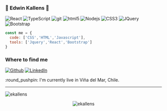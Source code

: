 ### :rocket: Edwin Kallens :rocket:

<p>
  <img alt="React" src="https://img.shields.io/badge/-React-45b8d8?style=flat-square&logo=react&logoColor=white" />
  <img alt="TypeScript" src="https://img.shields.io/badge/-TypeScript-007ACC?style=flat-square&logo=typescript&logoColor=white" />
  <img alt="git" src="https://img.shields.io/badge/-Git-F05032?style=flat-square&logo=git&logoColor=white" />
  <img alt="html5" src="https://img.shields.io/badge/-HTML5-E34F26?style=flat-square&logo=html5&logoColor=white" />
  <img alt="Nodejs" src="https://img.shields.io/badge/-Nodejs-43853d?style=flat-square&logo=Node.js&logoColor=white" />
  <img alt="CSS3" src="https://img.shields.io/badge/-CSS3-1572B6?style=flat-square&logo=CSS3&logoColor=white" />
  <img alt="JQuery" src="https://img.shields.io/badge/-JQuery-0769AD?style=flat-square&logo=JQuery&logoColor=white" />
  <img alt="Bootstrap" src="https://img.shields.io/badge/-Bootstrap-563D7C?style=flat-square&logo=Bootstrap&logoColor=white" />
</p>

```js
const me = {
  code: ['CSS','HTML','Javascript'],
  tools: ['Jquery','React','Bootstrap']
}
```

<h3>Where to find me</h3>
<p><a href="https://github.com/ekallens" target="_blank"><img alt="Github" src="https://img.shields.io/badge/GitHub-%2312100E.svg?&style=for-the-badge&logo=Github&logoColor=white" /></a>  <a href="https://www.linkedin.com/in/edwin-kallens-padilla/" target="_blank"><img alt="LinkedIn" src="https://img.shields.io/badge/linkedin-%230077B5.svg?&style=for-the-badge&logo=linkedin&logoColor=white" /></a>
</p>

<p>:round_pushpin: I'm currently live in Viña del Mar, Chile.</p>

<hr>

<p><img src="https://komarev.com/ghpvc/?username=ekallens" alt="ekallens" /></p>

<p align="center"> <img src="https://github-readme-stats.vercel.app/api?username=ekallens&show_icons=true" alt="ekallens" /> </p>
